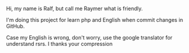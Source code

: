 Hi, my name is Ralf, but call me Raymer what is friendly.

I'm doing this project for learn php and English when commit changes in GitHub.

Case my English is wrong, don't worry, use the google translator for understand rsrs. 
I thanks your compression
